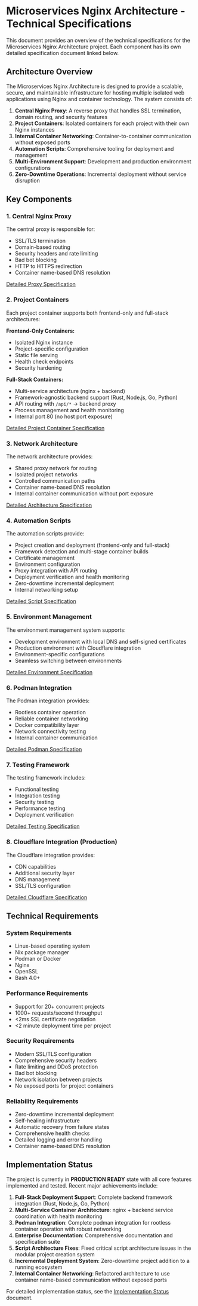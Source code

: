 # Microservices Nginx Architecture - Technical Specifications

This document provides an overview of the technical specifications for the Microservices Nginx Architecture project. Each component has its own detailed specification document linked below.

## Architecture Overview

The Microservices Nginx Architecture is designed to provide a scalable, secure, and maintainable infrastructure for hosting multiple isolated web applications using Nginx and container technology. The system consists of:

1. **Central Nginx Proxy**: A reverse proxy that handles SSL termination, domain routing, and security features
2. **Project Containers**: Isolated containers for each project with their own Nginx instances
3. **Internal Container Networking**: Container-to-container communication without exposed ports
4. **Automation Scripts**: Comprehensive tooling for deployment and management
5. **Multi-Environment Support**: Development and production environment configurations
6. **Zero-Downtime Operations**: Incremental deployment without service disruption

## Key Components

### 1. Central Nginx Proxy

The central proxy is responsible for:
- SSL/TLS termination
- Domain-based routing
- Security headers and rate limiting
- Bad bot blocking
- HTTP to HTTPS redirection
- Container name-based DNS resolution

[Detailed Proxy Specification](nginx-proxy-spec.md)

### 2. Project Containers

Each project container supports both frontend-only and full-stack architectures:

**Frontend-Only Containers:**
- Isolated Nginx instance
- Project-specific configuration
- Static file serving
- Health check endpoints
- Security hardening

**Full-Stack Containers:**
- Multi-service architecture (nginx + backend)
- Framework-agnostic backend support (Rust, Node.js, Go, Python)
- API routing with `/api/*` → backend proxy
- Process management and health monitoring
- Internal port 80 (no host port exposure)

[Detailed Project Container Specification](project-container-spec.md)

### 3. Network Architecture

The network architecture provides:
- Shared proxy network for routing
- Isolated project networks
- Controlled communication paths
- Container name-based DNS resolution
- Internal container communication without port exposure

[Detailed Architecture Specification](architecture-spec.md)

### 4. Automation Scripts

The automation scripts provide:
- Project creation and deployment (frontend-only and full-stack)
- Framework detection and multi-stage container builds
- Certificate management
- Environment configuration
- Proxy integration with API routing
- Deployment verification and health monitoring
- Zero-downtime incremental deployment
- Internal networking setup

[Detailed Script Specification](script-spec.md)

### 5. Environment Management

The environment management system supports:
- Development environment with local DNS and self-signed certificates
- Production environment with Cloudflare integration
- Environment-specific configurations
- Seamless switching between environments

[Detailed Environment Specification](environment-spec.md)

### 6. Podman Integration

The Podman integration provides:
- Rootless container operation
- Reliable container networking
- Docker compatibility layer
- Network connectivity testing
- Internal container communication

[Detailed Podman Specification](podman-specs.md)

### 7. Testing Framework

The testing framework includes:
- Functional testing
- Integration testing
- Security testing
- Performance testing
- Deployment verification

[Detailed Testing Specification](testing-spec.md)

### 8. Cloudflare Integration (Production)

The Cloudflare integration provides:
- CDN capabilities
- Additional security layer
- DNS management
- SSL/TLS configuration

[Detailed Cloudflare Specification](cloudflare-spec.md)

## Technical Requirements

### System Requirements

- Linux-based operating system
- Nix package manager
- Podman or Docker
- Nginx
- OpenSSL
- Bash 4.0+

### Performance Requirements

- Support for 20+ concurrent projects
- 1000+ requests/second throughput
- <2ms SSL certificate negotiation
- <2 minute deployment time per project

### Security Requirements

- Modern SSL/TLS configuration
- Comprehensive security headers
- Rate limiting and DDoS protection
- Bad bot blocking
- Network isolation between projects
- No exposed ports for project containers

### Reliability Requirements

- Zero-downtime incremental deployment
- Self-healing infrastructure
- Automatic recovery from failure states
- Comprehensive health checks
- Detailed logging and error handling
- Container name-based DNS resolution

## Implementation Status

The project is currently in **PRODUCTION READY** state with all core features implemented and tested. Recent major achievements include:

1. **Full-Stack Deployment Support**: Complete backend framework integration (Rust, Node.js, Go, Python)
2. **Multi-Service Container Architecture**: nginx + backend service coordination with health monitoring
3. **Podman Integration**: Complete podman integration for rootless container operation with robust networking
4. **Enterprise Documentation**: Comprehensive documentation and specification suite
5. **Script Architecture Fixes**: Fixed critical script architecture issues in the modular project creation system
6. **Incremental Deployment System**: Zero-downtime project addition to a running ecosystem
7. **Internal Container Networking**: Refactored architecture to use container name-based communication without exposed ports

For detailed implementation status, see the [Implementation Status](../IMPLEMENTATION_STATUS.md) document.
